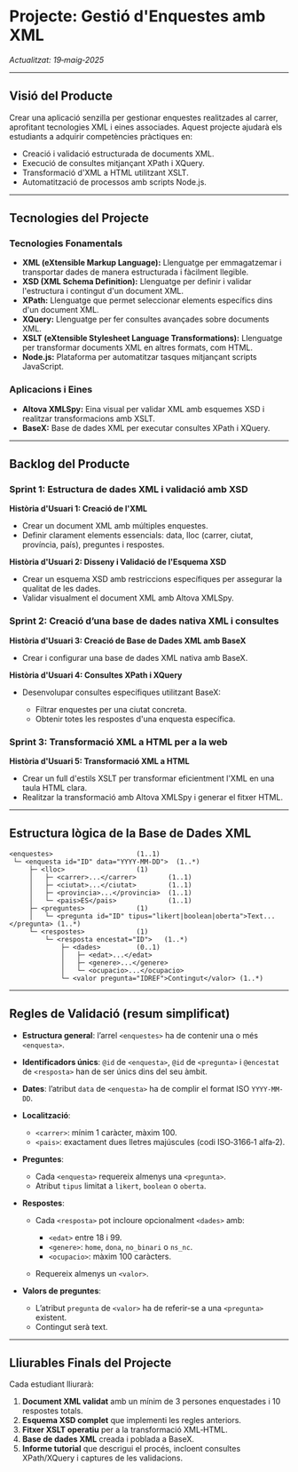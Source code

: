 # Projecte: Gestió d'Enquestes amb XML

*Actualitzat: 19‑maig‑2025*

---

## Visió del Producte

Crear una aplicació senzilla per gestionar enquestes realitzades al carrer, aprofitant tecnologies XML i eines associades. Aquest projecte ajudarà els estudiants a adquirir competències pràctiques en:

* Creació i validació estructurada de documents XML.
* Execució de consultes mitjançant XPath i XQuery.
* Transformació d'XML a HTML utilitzant XSLT.
* Automatització de processos amb scripts Node.js.

---

## Tecnologies del Projecte

### Tecnologies Fonamentals

* **XML (eXtensible Markup Language):** Llenguatge per emmagatzemar i transportar dades de manera estructurada i fàcilment llegible.
* **XSD (XML Schema Definition):** Llenguatge per definir i validar l'estructura i contingut d'un document XML.
* **XPath:** Llenguatge que permet seleccionar elements específics dins d'un document XML.
* **XQuery:** Llenguatge per fer consultes avançades sobre documents XML.
* **XSLT (eXtensible Stylesheet Language Transformations):** Llenguatge per transformar documents XML en altres formats, com HTML.
* **Node.js:** Plataforma per automatitzar tasques mitjançant scripts JavaScript.

### Aplicacions i Eines

* **Altova XMLSpy:** Eina visual per validar XML amb esquemes XSD i realitzar transformacions amb XSLT.
* **BaseX:** Base de dades XML per executar consultes XPath i XQuery.

---

## Backlog del Producte

### Sprint 1: Estructura de dades XML i validació amb XSD

**Història d'Usuari 1: Creació de l'XML**

* Crear un document XML amb múltiples enquestes.
* Definir clarament elements essencials: data, lloc (carrer, ciutat, província, país), preguntes i respostes.

**Història d'Usuari 2: Disseny i Validació de l'Esquema XSD**

* Crear un esquema XSD amb restriccions específiques per assegurar la qualitat de les dades.
* Validar visualment el document XML amb Altova XMLSpy.

### Sprint 2: Creació d’una base de dades nativa XML i consultes

**Història d'Usuari 3: Creació de Base de Dades XML amb BaseX**

* Crear i configurar una base de dades XML nativa amb BaseX.

**Història d'Usuari 4: Consultes XPath i XQuery**

* Desenvolupar consultes específiques utilitzant BaseX:

  * Filtrar enquestes per una ciutat concreta.
  * Obtenir totes les respostes d'una enquesta específica.

### Sprint 3: Transformació XML a HTML per a la web

**Història d'Usuari 5: Transformació XML a HTML**

* Crear un full d'estils XSLT per transformar eficientment l'XML en una taula HTML clara.
* Realitzar la transformació amb Altova XMLSpy i generar el fitxer HTML.

---

## Estructura lògica de la Base de Dades XML

```
<enquestes>                     (1..1)
 └─ <enquesta id="ID" data="YYYY-MM-DD">  (1..*)
     ├─ <lloc>                  (1)
     │   ├─ <carrer>...</carrer>        (1..1)
     │   ├─ <ciutat>...</ciutat>        (1..1)
     │   ├─ <provincia>...</provincia>  (1..1)
     │   └─ <pais>ES</pais>             (1..1)
     ├─ <preguntes>             (1)
     │   └─ <pregunta id="ID" tipus="likert|boolean|oberta">Text...</pregunta> (1..*)
     └─ <respostes>             (1)
         └─ <resposta encestat="ID">   (1..*)
             ├─ <dades>         (0..1)
             │   ├─ <edat>...</edat>
             │   ├─ <genere>...</genere>
             │   └─ <ocupacio>...</ocupacio>
             └─ <valor pregunta="IDREF">Contingut</valor> (1..*)
```

---

## Regles de Validació (resum simplificat)

* **Estructura general**: l’arrel `<enquestes>` ha de contenir una o més `<enquesta>`.
* **Identificadors únics**: `@id` de `<enquesta>`, `@id` de `<pregunta>` i `@encestat` de `<resposta>` han de ser únics dins del seu àmbit.
* **Dates**: l’atribut `data` de `<enquesta>` ha de complir el format ISO `YYYY-MM-DD`.
* **Localització**:

  * `<carrer>`: mínim 1 caràcter, màxim 100.
  * `<pais>`: exactament dues lletres majúscules (codi ISO‑3166‑1 alfa‑2).
* **Preguntes**:

  * Cada `<enquesta>` requereix almenys una `<pregunta>`.
  * Atribut `tipus` limitat a `likert`, `boolean` o `oberta`.
* **Respostes**:

  * Cada `<resposta>` pot incloure opcionalment `<dades>` amb:

    * `<edat>` entre 18 i 99.
    * `<genere>`: `home`, `dona`, `no_binari` o `ns_nc`.
    * `<ocupacio>`: màxim 100 caràcters.
  * Requereix almenys un `<valor>`.
* **Valors de preguntes**:

  * L’atribut `pregunta` de `<valor>` ha de referir-se a una `<pregunta>` existent.
  * Contingut serà text.

---

## Lliurables Finals del Projecte

Cada estudiant lliurarà:

1. **Document XML validat** amb un mínim de 3 persones enquestades i 10 respostes totals.
2. **Esquema XSD complet** que implementi les regles anteriors.
3. **Fitxer XSLT operatiu** per a la transformació XML‑HTML.
4. **Base de dades XML** creada i poblada a BaseX.
5. **Informe tutorial** que descrigui el procés, incloent consultes XPath/XQuery i captures de les validacions.
